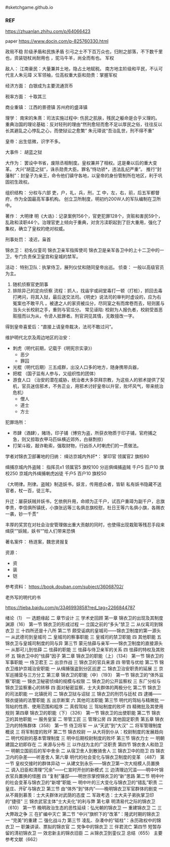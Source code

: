 #sketchgame.github.io

### REF
https://zhuanlan.zhihu.com/p/64066423

paper
https://www.docin.com/p-825760330.html

政局不稳
阶级矛盾和民族矛盾
引弓之士不下百万众也，归附之部落，不下数千里也，资装铠杖尚耐用也 ，驼马牛羊，尚全而有也。
军权


敌人：
江南豪民：大量兼并土地，隐占土地赋税。
南方地主阶级和平民，不认可代言人朱元璋
义军领袖，位高权重大臣和勋贵：掌握军权



经济方面： 
白银成为主要流通货币

税率方面：
十取其三


商业重镇：
江西的景德镇
苏州府的盛泽镇



理学：
南宋的朱熹：司法实施过程中: 伤民之肌肤，残民之躯命是合乎义理的。
重典治国的理论基础：反对轻刑的理由“然刑愈轻而愈不足以厚民之俗，往往反以长其避乱之心悖乱之心，而使狱讼之愈繁”
朱元璋说“吾治乱世，刑不得不重”



皇帝：出生低微，识字不多。


大事件：
胡蓝之狱


大作为：
罢设中书省，废除丞相制度。皇权兼并了相权。这是秦以后的重大变革。
大兴“胡蓝之狱”，诛杀勋贵大臣。罪名“恃功骄*，违法乱纪严重”。
推行“封藩制”：封皇子为亲王，命令他们镇守各地，以皇帝的身份管制所在地区，利于巩固初生政权。


组织结构：
分权与六部 吏，户，礼，兵，刑，工
中，左，右，前，后五军都督府，作为全国最高军事机构。
创立卫所制度，明初约200W人的军队编制在卫所中。

著作：
大明律
明《大诰》：记录案例156个，官吏犯罪128个，贪赃和害民59个，乱政和渎职44个。治理官吏上倾向于重典，对贪污渎职起到了巨大重用，强化了集权，确立了皇权的绝对权威。

刑事处罚：
凌迟，枭首


锦衣卫：
初名仪銮司
锦衣卫亲军指挥使司
锦衣卫是亲军各卫中的上十二卫中的一卫，专门负责保卫皇宫和皇城的禁军。


活动：
特别卫队：执掌侍卫，展列仪仗和随同皇帝出巡。
侦查： 一般以高级官员为主。
1. 随机侦察官吏阴事
2. 排除异己的定向侦察
流程：抓人，找庙宇或祠堂毒打一顿（打桩），抓回去毒打拷问，将其入狱，最后送交法司。《明史》说法司的审判时虚设的，应为右冤案也不敢平凡
。被逮之人的家资被瓜分，尽同室之有而席卷而去，轻则匿与当头火长校尉之手，重则与官瓜分。
常见诬陷: 校尉为人报仇者，校尉受首恶赃擅而以为从，令谤人抵罪者。刑官洞见其情，无敢擅改一字。

得到皇帝喜爱后：“直接上请皇帝裁决，法司不敢过问”。

维护明代北京及周边地区的治安：
- 刺虎（明代前期，记载于《明宪宗实录》）
   - 恶少
   - 罪囚
- 光棍（明代后期）三五成群，出没人口多的地方，随身携带兵器，
- 把棍 （国子监有人参与，又组织性的团体）
- 游食人口 （治安的潜在威胁，统治者大多崇拜宗教，为这些人的邪术提供了契机，官员迷信邪术，不务正业，用邪术讨好皇帝以升官，败坏风气，带来统治危机）
  - 僧人
  - 道士
  - 方士
  

犯罪场所：
- 市肆（酒肆），赌场，印子铺（博穷为盗，所获衣物质于印子铺，官府捕之急，则又掠取衣甲马匹纵横近郊外，白昼剽掠）
- 打架斗殴，敲诈勒索，强取财物，行凶杀人时喇虎们的一贯做法。



学者对锦衣卫部署地的归纳：
缉访京城内外奸*：
掌印官
领属官2
旗校80

缉捕京城内外盗贼：
指挥员x1 
领属官5
旗校100
分巡俱缉捕盗贼
千户5
百户10
旗校250
京城内外缉捕喇虎凶徒
千户5
百户10
旗校50


《大明律。刑律。盗贼》制造妖书，妖言，传用惑众者，皆斩
私有妖书隐藏不送官者，杖一百，徒三年。

升迁：屡获妖贼并妖书，乞依例升用，命顺为正千户，试百户重璋为副千户，总旗李贵，李信俱所镇抚，小旗张远等三名俱总旗校慰，杜日王等六名俱小旗，各赐衣一袭，钞一千贯“

丰厚的奖赏在对社会治安管理做出重大贡献的同时，也使得出现栽赃等残忍手段来缉获“”妖贼，妖书“”给人们带来恐惧


著名案件：
杨涟案，魏忠贤报复



资源：
- 资
- 装
- 铠


参考资料：
https://book.douban.com/subject/36068702/

老外写的明代的书

https://tieba.baidu.com/p/3346993858?red_tag=2266844787


绪论（1）
一 选题缘起
二 章节设计
三 学术史回顾
第一章 锦衣卫的出现及其制度渊源（16）
第一节 锦衣卫的形成过程
一 立国之前的“多头”禁卫
二 从仪鸾司到锦衣卫
三 十四所还是十八所
第二节 颇受诟病的皇城司——锦衣卫制度的第一源头
一 从武德司到皇城司
二 皇城司的察事职能
三 皇城司的禁卫职能
四 其他职能
五 锦衣卫与皇城司制度的同与异
第三节 蒙元怯薛与亲军——锦衣卫制度的直接源头
一 从那可儿到怯薛
二 怯薛的职能
三 怯薛与侍卫亲军的关系
四 怯薛的特权及其败坏
五 锦衣卫中的“怯薛”因子
第二章 锦衣卫的职能（上）（134）
第一节 锦衣卫的军事职能
一 侍卫君王
二 出京作战
三 锦衣卫的官兵来源
四 带管与优给
第二节 锦衣卫维护京城治安职能
一 从缉捕强盗到分区巡逻
二 锦衣卫治安职责的延展
三 京军巡捕营与三方分工
第三章 锦衣卫的职能（中）（193）
第一节 锦衣卫的“体外监察”职能
一 锦衣卫秘密侦缉的规模与权限
二 锦衣卫的公开监察权
三 东厂分权与锦衣卫监察重心的转移
四 面对秘密监察，士大夫群体的两极分化
第二节 锦衣卫的司法职能
一 北镇抚司
二 锦衣卫狱与诏狱
三 锦衣卫的刑罚与廷杖
四 逮捕——锦衣缇骑的法警职能
五 出京断案
六 其他司法职能
第三节 明代的驾帖与精微批
一 驾帖的性质、使用范围和程序
二 真假驾帖
三 驾帖制度的败坏
四 精微批及其使用规则
第四章 锦衣卫的职能（下）（326）
第一节 锦衣卫的出使职能
第二节 锦衣卫的其他职能
一 服务皇室
二 带管工匠
三 管理公房
四 其他固定职责
第五章 锦衣卫内的特殊群体（358）
第一节 侍卫将军
一 从“天武”到“大汉”
二 将军管理制度概说
三 将军制度的败坏
第二节 锦衣校尉
一 从大将到仆从：校尉制度的发展趋向
二 明代校尉的基本管理制度
三 明中后期校尉制度的败坏
第三节 锦衣力士
一 明朝建国之初即存在
二 来源与分布
三 以作战为主的广泛职责
第四节 锦衣舍人和勋卫
一 明朝立国前后的军中舍余
二 从宿卫舍人到散骑舍人
三 锦衣卫中的勋卫
四 锦衣卫内的杂差——听差舍人
第六章 明代的社会变化与锦衣卫制度的变革 （487）
第一节 皇权交接时的群体异动
一 从建文到永乐——锦衣卫第一次大规模人员置换
二 调入旧臣和清理“冗余”——仁宣时开创的新模式
三 边清理边冗滥——明中叶锦衣官兵置换的怪圈
四 “复制”藩邸——明世宗掌控锦衣卫的“新”思路
第二节 明中叶的社会变革与锦衣卫的“新增”职能
一 明中叶的三大变化与锦衣卫的“错乱”职责
二 皇庄、开矿与锦衣卫
第三节 由“体外”到“体内”——晚明锦衣卫军官群体的剧变
一 从不屑到慕羡：士大夫群体对武荫的态度
二 军政考选：士大夫子弟执掌卫印的“捷径”
三 锦衣武官主体“士大夫化”的利与弊
第七章 明清易代之际的锦衣卫（610）
第一节 晚明政治生态的恶性延续：弘光朝的锦衣卫
一 重建锦衣卫
二 三大弊政之争
三 在扩编中灭亡
第二节 “中兴”旗帜下的“改革”：隆武时期的锦衣卫
一 “完美”的重建
二 强化战斗力
第三节 凌乱、杂凑中的“砥柱”：永历政权中的锦衣卫
一 职兼讲读、票拟的锦衣官
二 党争中的锦衣卫
三 伴君流亡
第四节 短暂存留的清初锦衣卫
一 效忠新主的锦衣旧臣
二 从锦衣卫到銮仪卫
总结（655）
主要参考文献（662）